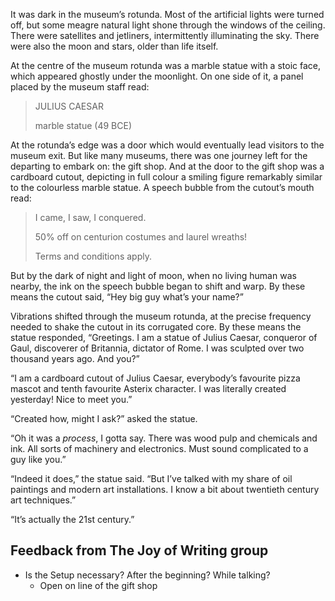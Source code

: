 It was dark in the museum’s rotunda. Most of the artificial lights were turned off, but some meagre natural light shone through the windows of the ceiling. There were satellites and jetliners, intermittently illuminating the sky. There were also the moon and stars, older than life itself.

At the centre of the museum rotunda was a marble statue with a stoic face, which appeared ghostly under the moonlight. On one side of it, a panel placed by the museum staff read:

> JULIUS CAESAR
>
> marble statue (49 BCE)

At the rotunda’s edge was a door which would eventually lead visitors to the museum exit. But like many museums, there was one journey left for the departing to embark on: the gift shop. And at the door to the gift shop was a cardboard cutout, depicting in full colour a smiling figure remarkably similar to the colourless marble statue. A speech bubble from the cutout’s mouth read:

> I came, I saw, I conquered.
>
> 50% off on centurion costumes and laurel wreaths!
>
> Terms and conditions apply.

But by the dark of night and light of moon, when no living human was nearby, the ink on the speech bubble began to shift and warp. By these means the cutout said, “Hey big guy what’s your name?”

Vibrations shifted through the museum rotunda, at the precise frequency needed to shake the cutout in its corrugated core. By these means the statue responded, “Greetings. I am a statue of Julius Caesar, conqueror of Gaul, discoverer of Britannia, dictator of Rome. I was sculpted over two thousand years ago. And you?”

“I am a cardboard cutout of Julius Caesar, everybody’s favourite pizza mascot and tenth favourite Asterix character. I was literally created yesterday! Nice to meet you.”

“Created how, might I ask?” asked the statue.

“Oh it was a *process*, I gotta say. There was wood pulp and chemicals and ink. All sorts of machinery and electronics. Must sound complicated to a guy like you.”

“Indeed it does,” the statue said. “But I’ve talked with my share of oil paintings and modern art installations. I know a bit about twentieth century art techniques.”

“It’s actually the 21st century.”

## Feedback from The Joy of Writing group

+ Is the Setup necessary? After the beginning? While talking?
  + Open on line of the gift shop